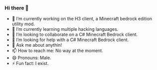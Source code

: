 ### Hi there 👋
- 🔭 I’m currently working on the H3 client, a Minecraft bedrock edition utility mod.
- 🌱 I’m currently learning multiple hacking languages.
- 👯 I’m looking to collaborate on a C# Minecraft Bedrock client.
- 🤔 I’m looking for help with a C# Minecraft Bedrock client.
- 💬 Ask me about anythin!
- 📫 How to reach me: No way at the moment.
- 😄 Pronouns: Male.
- ⚡ Fun fact: I exist.
